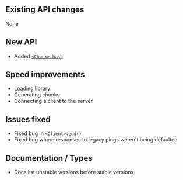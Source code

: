 ## Existing API changes
None

## New API
* Added [`<Chunk>.hash`](https://oscarnow.github.io/minecraft-server/1.2.0/classes/Chunk#hash)

## Speed improvements
* Loading library
* Generating chunks
* Connecting a client to the server

## Issues fixed
* Fixed bug in `<Client>.end()`
* Fixed bug where responses to legacy pings weren't being defaulted

## Documentation / Types
* Docs list unstable versions before stable versions